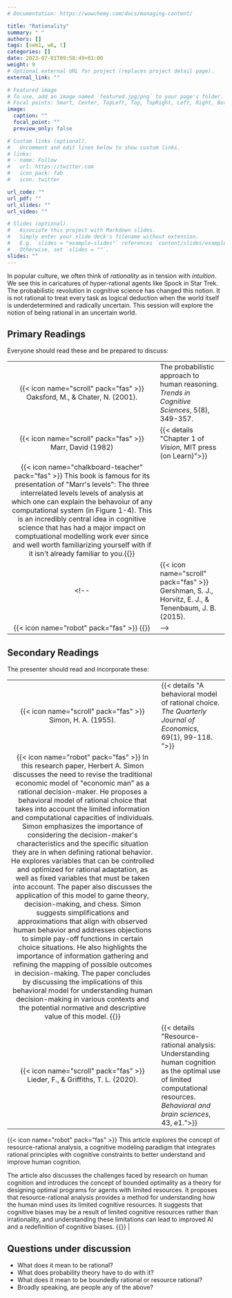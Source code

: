 ```yaml
---
# Documentation: https://wowchemy.com/docs/managing-content/

title: "Rationality"
summary: " "
authors: []
tags: [sem1, w6, t]
categories: []
date: 2023-07-01T09:58:49+01:00
weight: 9
# Optional external URL for project (replaces project detail page).
external_link: ""

# Featured image
# To use, add an image named `featured.jpg/png` to your page's folder.
# Focal points: Smart, Center, TopLeft, Top, TopRight, Left, Right, BottomLeft, Bottom, BottomRight.
image:
  caption: ""
  focal_point: ""
  preview_only: false

# Custom links (optional).
#   Uncomment and edit lines below to show custom links.
# links:
# - name: Follow
#   url: https://twitter.com
#   icon_pack: fab
#   icon: twitter

url_code: ""
url_pdf: ""
url_slides: ""
url_video: ""

# Slides (optional).
#   Associate this project with Markdown slides.
#   Simply enter your slide deck's filename without extension.
#   E.g. `slides = "example-slides"` references `content/slides/example-slides.md`.
#   Otherwise, set `slides = ""`.
slides: ""
---
```


In popular culture, we often think of *rationality* as in tension with *intuition*. We see this in caricatures of hyper-rational agents like Spock in Star Trek. The probabilistic revolution in cognitive science has changed this notion. It is not rational to treat every task as logical deduction when the world itself is underdetermined and radically uncertain. This session will explore the notion of being rational in an uncertain world.

## Primary Readings

Everyone should read these and be prepared to discuss:

|  |  |
|:----:|:-----|
|  {{< icon name="scroll" pack="fas" >}} Oaksford, M., & Chater, N. (2001). | The probabilistic approach to human reasoning. *Trends in Cognitive Sciences*, 5(8), 349-357.|<!-- {{< details "">}}{{< icon name="robot" pack="fas" >}} In this article, the authors discuss the probabilistic approach to human reasoning, specifically in the domains of conditional inference, Wason's selection task, syllogistic reasoning, decision-making, and information processing. They argue that traditional logic-based approaches are insufficient in explaining human reasoning and advocate for the use of conditional probability models and information-gain models that capture the probabilistic nature of everyday reasoning. The article presents various examples and studies that support the probabilistic approach, highlighting how it can account for biases and fallacies observed in human reasoning. It also discusses the limitations and challenges of applying the probabilistic approach, such as the difficulty of storing and retrieving large amounts of world knowledge. The article also touches on the use of brain imaging techniques, such as the event-related optical signal (EROS), to study the relationship between neural activity and cognitive processes.{{</details>}}    -->
| {{< icon name="scroll" pack="fas" >}} Marr, David (1982)|  {{< details "Chapter 1 of *Vision*, MIT press (on Learn)">}}
 {{< icon name="chalkboard-teacher" pack="fas" >}} This book is famous for its presentation of "Marr's levels": The three interrelated levels levels of analysis at which one can explain the behavoiur of any computational system (in Figure 1-4). This is an incredibly central idea in cognitive science that has had a major impact on comptuational modelling work ever since and well worth familiarizing yourself with if it isn't already familiar to you.{{</details>}} |
<!-- | {{< icon name="scroll" pack="fas" >}} Gershman, S. J., Horvitz, E. J., & Tenenbaum, J. B. (2015). | {{< details "Computational rationality: A converging paradigm for intelligence in brains, minds, and machines. *Science*, 349(6245), 273-278. ">}}
{{< icon name="robot" pack="fas" >}} {{</details>}}   | -->

## Secondary Readings

The presenter should read and incorporate these:

|  |  |
|:----:|:-----|
|  {{< icon name="scroll" pack="fas" >}} Simon, H. A. (1955).| {{< details "A behavioral model of rational choice. *The Quarterly Journal of Economics*, 69(1), 99-118. ">}}
{{< icon name="robot" pack="fas" >}} In this research paper, Herbert A. Simon discusses the need to revise the traditional economic model of "economic man" as a rational decision-maker. He proposes a behavioral model of rational choice that takes into account the limited information and computational capacities of individuals. Simon emphasizes the importance of considering the decision-maker's characteristics and the specific situation they are in when defining rational behavior. He explores variables that can be controlled and optimized for rational adaptation, as well as fixed variables that must be taken into account. The paper also discusses the application of this model to game theory, decision-making, and chess. Simon suggests simplifications and approximations that align with observed human behavior and addresses objections to simple pay-off functions in certain choice situations. He also highlights the importance of information gathering and refining the mapping of possible outcomes in decision-making. The paper concludes by discussing the implications of this behavioral model for understanding human decision-making in various contexts and the potential normative and descriptive value of this model. {{</details>}}   |
| {{< icon name="scroll" pack="fas" >}} Lieder, F., & Griffiths, T. L. (2020). | {{< details "Resource-rational analysis: Understanding human cognition as the optimal use of limited computational resources. *Behavioral and brain sciences*, 43, e1.">}}
{{< icon name="robot" pack="fas" >}} This article explores the concept of resource-rational analysis, a cognitive modeling paradigm that integrates rational principles with cognitive constraints to better understand and improve human cognition.

The article also discusses the challenges faced by research on human cognition and introduces the concept of bounded optimality as a theory for designing optimal programs for agents with limited resources. It proposes that resource-rational analysis provides a method for understanding how the human mind uses its limited cognitive resources. It suggests that cognitive biases may be a result of limited cognitive resources rather than irrationality, and understanding these limitations can lead to improved AI and a redefinition of cognitive biases. {{</details>}}   |


## Questions under discussion

 - What does it mean to be rational?
 - What does probability theory have to do with it?
 - What does it mean to be boundedly rational or resource rational?
 - Broadly speaking, are people any of the above?


